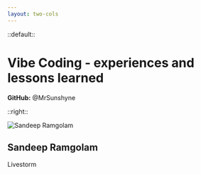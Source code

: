 ```yaml
---
layout: two-cols
---
```


::default::

# Vibe Coding - experiences and lessons learned

**GitHub:** @MrSunshyne

::right::

<div class="flex flex-col items-center justify-center h-full gap-6">
  <div class="w-300px h-300px rounded-full overflow-hidden border-4 border-white shadow-2xl">
    <img src="https://github.com/cedpoilly.png" alt="Sandeep Ramgolam" class="w-full h-full object-cover" />
  </div>
  <h2 class="text-4xl font-bold text-white text-center">Sandeep Ramgolam</h2>
  <p class="text-xl text-white/80">Livestorm</p>
</div>
